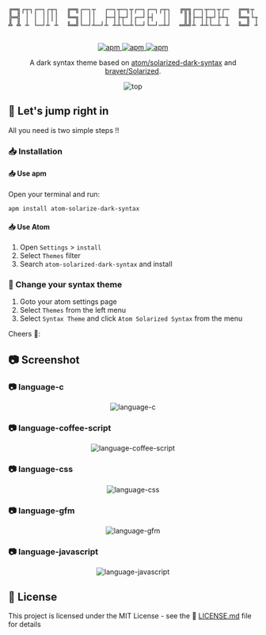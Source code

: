 <pre><p align="center">╔═╗┌┬┐┌─┐┌┬┐  ╔═╗┌─┐┬  ┌─┐┬─┐┬┌─┐┌─┐┌┬┐  ╔╦╗┌─┐┬─┐┬┌─  ╔═╗┬ ┬┌┐┌┌┬┐┌─┐─┐ ┬
╠═╣ │ │ ││││  ╚═╗│ ││  ├─┤├┬┘│┌─┘├┤  ││   ║║├─┤├┬┘├┴┐  ╚═╗└┬┘│││ │ ├─┤┌┴┬┘
╩ ╩ ┴ └─┘┴ ┴  ╚═╝└─┘┴─┘┴ ┴┴└─┴└─┘└─┘─┴┘  ═╩╝┴ ┴┴└─┴ ┴  ╚═╝ ┴ ┘└┘ ┴ ┴ ┴┴ └─</p></pre>

<p align="center">
  <a href="https://atom.io/themes/atom-solarized-dark-syntax">
    <img src="https://img.shields.io/apm/v/atom-solarized-dark-syntax.svg?style=flat-square" alt="apm">
  </a>
  <a href="https://atom.io/themes/atom-solarized-dark-syntax">
    <img src="https://img.shields.io/apm/dm/atom-solarized-dark-syntax.svg?style=flat-square"  alt="apm"/>
  </a>
  <a href="https://github.com/ooJerryLeeoo/atom-solarized-dark-syntax/blob/master/LICENSE.md">
    <img src="https://img.shields.io/apm/l/atom-solarized-dark-syntax.svg?style=flat-square"  alt="apm"/>
  </a>
</p>

<p align="center">
  A dark syntax theme based on <a href="https://github.com/atom/solarized-dark-syntax">atom/solarized-dark-syntax</a> and <a href="https://github.com/braver/Solarized">braver/Solarized</a>.
</p>

<p align="center">
  <img src="https://raw.githubusercontent.com/ooJerryLeeoo/atom-solarized-dark-syntax/master/assets/top.png" alt="top">
</p>

## :checkered_flag: Let's jump right in

All you need is two simple steps !!

### :inbox_tray: Installation

#### :inbox_tray: Use apm

Open your terminal and run:

```shell
apm install atom-solarize-dark-syntax
```

#### :inbox_tray: Use Atom

1.  Open `Settings` > `install`
2.  Select `Themes` filter
3.  Search `atom-solarized-dark-syntax` and install

### :tshirt: Change your syntax theme

1.  Goto your atom settings page
2.  Select `Themes` from the left menu
3.  Select `Syntax Theme` and click `Atom Solarized Syntax` from the menu

Cheers ​:beers::​

## :camera: Screenshot

### :camera: language-c

<p align="center">
  <img src="https://raw.githubusercontent.com/ooJerryLeeoo/atom-solarized-dark-syntax/master/assets/language-c.png" alt="language-c">
</p>

### :camera: language-coffee-script

<p align="center">
  <img src="https://raw.githubusercontent.com/ooJerryLeeoo/atom-solarized-dark-syntax/master/assets/language-coffee-script.png" alt="language-coffee-script">
</p>

### :camera: language-css

<p align="center">
  <img src="https://raw.githubusercontent.com/ooJerryLeeoo/atom-solarized-dark-syntax/master/assets/language-css.png" alt="language-css">
</p>

### :camera: language-gfm

<p align="center">
  <img src="https://raw.githubusercontent.com/ooJerryLeeoo/atom-solarized-dark-syntax/master/assets/language-gfm.png" alt="language-gfm">
</p>

### :camera: language-javascript

<p align="center">
  <img src="https://raw.githubusercontent.com/ooJerryLeeoo/atom-solarized-dark-syntax/master/assets/language-javascript.png" alt="language-javascript">
</p>

## :page_facing_up: License

This project is licensed under the MIT License - see the :page_facing_up: [LICENSE.md](LICENSE.md) file for details
